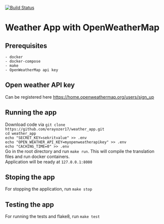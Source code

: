 [![Build Status](https://travis-ci.com/erayozer17/weather_app.svg?branch=master)](https://travis-ci.com/erayozer17/weather_app)

# Weather App with OpenWeatherMap

## Prerequisites

    - docker
    - docker-compose
    - make
    - OpenWeatherMap api key

## Open weather API key
Can be registered here https://home.openweathermap.org/users/sign_up

## Running the app
Download code via ```git clone https://github.com/erayozer17/weather_app.git```<br>
```cd weather_app```<br>
```echo "SECRET_KEY=sekritvalue" >> .env```<br>
```echo "OPEN_WEATHER_API_KEY=myopenweatherapikey" >> .env```<br>
```echo "CACHING_TIME=0" >> .env```<br>
Go in the root directory and run ```make run```. This will compile the translation files and run docker containers.<br>
Application will be ready at ```127.0.0.1:8000```


## Stoping the app
For stopping the application, run ```make stop```


## Testing the app
For running the tests and flake8, run ```make test```